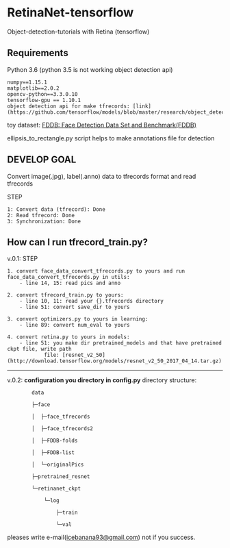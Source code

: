 # RetinaNet-tensorflow
Object-detection-tutorials with Retina (tensorflow)

## Requirements
Python 3.6 (python 3.5 is not working object detection api)
```
numpy==1.15.1
matplotlib==2.0.2
opencv-python==3.3.0.10
tensorflow-gpu == 1.10.1
object detection api for make tfrecords: [link](https://github.com/tensorflow/models/blob/master/research/object_detection/g3doc/installation.md) 

```

toy dataset: [FDDB: Face Detection Data Set and Benchmark(FDDB)](http://vis-www.cs.umass.edu/fddb/)

ellipsis_to_rectangle.py script helps to make annotations file for detection

## DEVELOP GOAL
Convert image(.jpg), label(.anno) data to tfrecords format and read tfrecords

STEP
```
1: Convert data (tfrecord): Done
2: Read tfrecord: Done
3: Synchronization: Done
```
## How can I run tfrecord_train.py?


v.0.1: STEP
```
1. convert face_data_convert_tfrecords.py to yours and run face_data_convert_tfrecords.py in utils:
    - line 14, 15: read pics and anno

2. convert tfrecord_train.py to yours:
    - line 10, 11: read your {}.tfrecords directory
    - line 51: convert save_dir to yours

3. convert optimizers.py to yours in learning:  
    - line 89: convert num_eval to yours  

4. convert retina.py to yours in models:
    - line 51: you make dir pretrained_models and that have pretrained ckpt file, write path
            file: [resnet_v2_50](http://download.tensorflow.org/models/resnet_v2_50_2017_04_14.tar.gz)
```

***
v.0.2: __configuration you directory in config.py__
directory structure:

            data

            ├─face

            │  ├─face_tfrecords

            │  ├─face_tfrecords2

            │  ├─FDDB-folds

            │  ├─FDDB-list

            │  └─originalPics

            ├─pretrained_resnet

            └─retinanet_ckpt

                └─log

                    ├─train
                    
                    └─val


pleases write e-mail(icebanana93@gmail.com) not if you success.
